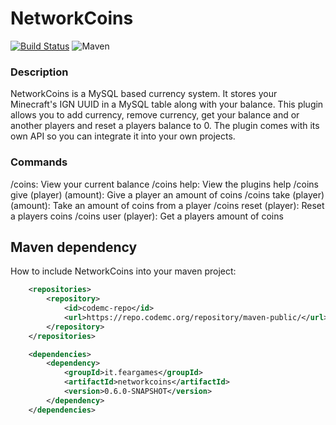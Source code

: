 # NetworkCoins
[![Build Status](https://ci.codemc.org/buildStatus/icon?job=FearGames/NetworkCoins)](https://ci.codemc.org/job/FearGames/NetworkCoins)
![Maven](https://img.shields.io/maven-metadata/v/https/repo.codemc.org/repository/maven-public/it/feargames/networkcoins/maven-metadata.xml.svg)

### Description
NetworkCoins is a MySQL based currency system.
It stores your Minecraft's IGN UUID in a MySQL table along with your balance.
This plugin allows you to add currency, remove currency, get your balance and or another players and reset a players balance to 0.
The plugin comes with its own API so you can integrate it into your own projects.

### Commands
/coins: View your current balance
/coins help: View the plugins help
/coins give (player) (amount): Give a player an amount of coins
/coins take (player) (amount): Take an amount of coins from a player
/coins reset (player): Reset a players coins
/coins user (player): Get a players amount of coins

## Maven dependency
How to include NetworkCoins into your maven project:

```xml
    <repositories>
        <repository>
            <id>codemc-repo</id>
            <url>https://repo.codemc.org/repository/maven-public/</url>
        </repository>
    </repositories>

    <dependencies>
        <dependency>
            <groupId>it.feargames</groupId>
            <artifactId>networkcoins</artifactId>
            <version>0.6.0-SNAPSHOT</version>
        </dependency>
    </dependencies>
```

